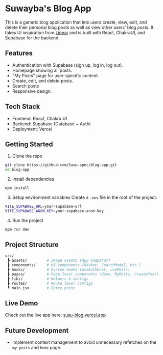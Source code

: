 # Suwayba's Blog App
This is a generic blog application that lets users create, view, edit, and delete their personal blog posts as well as view other users' blog posts. It takes UI inspiration from [Linear](https://linear.app/now) and is built with React, ChakraUI, and Supabase for the backend.


## Features
- Authentication with Supabase (sign up, log in, log out).
- Homepage showing all posts.
- "My Posts" page for user-specific content.
- Create, edit, and delete posts.
- Search posts
- Responsive design.


## Tech Stack
- Frontend: React, Chakra UI
- Backend: Supabase (Database + Auth)
- Deployment: Vercel

## Getting Started
1. Clone the repo
```bash
git clone https://github.com/Susu-spec/blog-app.git
cd blog-app
```

2. Install dependencies
```bash
npm install
```

3. Setup environment variables
Create a `.env` file in the root of the project:
```bash
VITE_SUPABASE_URL=your-supabase-url
VITE_SUPABASE_ANON_KEY=your-supabase-anon-key
```

4. Run the project
```bash
npm run dev
```


## Project Structure
```bash
src/
 ┣ assets/         # Image assets (App Snapshot)
 ┣ components/     # UI components (Navbar, SearchModal, etc.)
 ┣ hooks/          # Custom hooks (useAuthUser, usePosts)
 ┣ pages/          # Page-level components (Home, MyPosts, CreatePost)
 ┣ libs/           # Helpers & configs
 ┣ routes/         # Route level configs
 ┗ main.jsx        # Entry point
```


##  Live Demo
Check out the live app here: [susu-blog.vercel.app](https://susu-blog.vercel.app/)

## Future Development
- Implement context management to avoid unnecessary refetches on the `my posts` and `home` page.